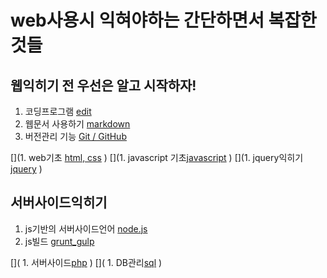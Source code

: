 # web사용시 익혀야하는 간단하면서 복잡한것들

## 웹익히기 전 우선은 알고 시작하자!
1. 코딩프로그램 [edit](./edit_program/edit.md)  
1. 웹문서 사용하기 [markdown](./markdown/markdown.md) 
1. 버전관리 기능 [Git / GitHub](./git/git_github.md)  

[](1. web기초 [html, css](./html/html.md) )
[](1. javascript 기초[javascript](./js/js.md) )
[](1. jquery익히기[jquery](./jquery/jquery.md) )

## 서버사이드익히기
1. js기반의 서버사이드언어 [node.js](./node/node.js.md)  
1. js빌드 [grunt_gulp](./grunt_gulp/grunt_gulp.md) 

[]( 1. 서버사이드[php](./php/php.md) )
[]( 1. DB관리[sql](./sql/sql.md) )
